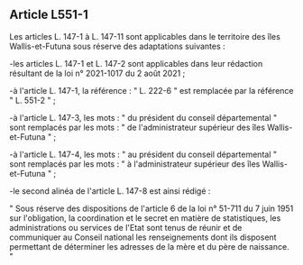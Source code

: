## Article L551-1

Les articles L. 147-1 à L. 147-11 sont applicables dans le territoire des îles Wallis-et-Futuna sous réserve des
adaptations suivantes :

-les articles L. 147-1 et L. 147-2 sont applicables dans leur rédaction résultant de la loi n° 2021-1017 du 2
août 2021 ;

-à l'article L. 147-1, la référence : " L. 222-6 " est remplacée par la référence " L. 551-2 " ;

-à l'article L. 147-3, les mots : " du président du conseil départemental " sont remplacés par les mots : " de
l'administrateur supérieur des îles Wallis-et-Futuna " ;

-à l'article L. 147-4, les mots : " au président du conseil départemental " sont remplacés par les mots : " à
l'administrateur supérieur des îles Wallis-et-Futuna " ;

-le second alinéa de l'article L. 147-8 est ainsi rédigé :

" Sous réserve des dispositions de l'article 6 de la loi n° 51-711 du 7 juin 1951 sur l'obligation, la
coordination et le secret en matière de statistiques, les administrations ou services de l'Etat sont tenus de
réunir et de communiquer au Conseil national les renseignements dont ils disposent permettant de déterminer
les adresses de la mère et du père de naissance. "

